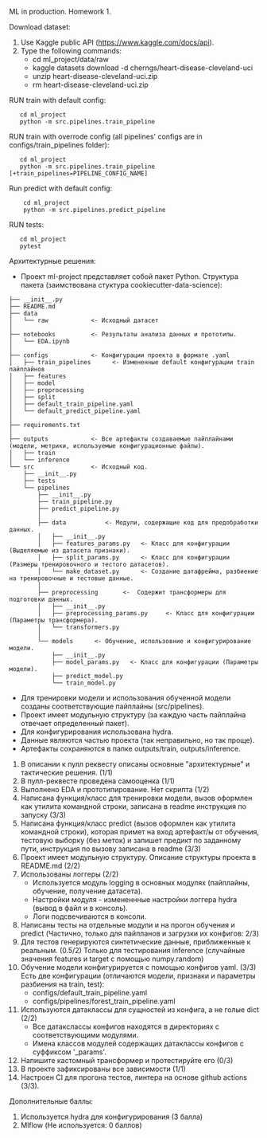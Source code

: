 ML in production. Homework 1.

Download dataset:
   1. Use Kaggle public API (https://www.kaggle.com/docs/api). 
   2. Type the following commands:
      - cd ml_project/data/raw
      - kaggle datasets download -d cherngs/heart-disease-cleveland-uci
      - unzip heart-disease-cleveland-uci.zip 
      - rm heart-disease-cleveland-uci.zip


RUN train with default config:
```
   cd ml_project
   python -m src.pipelines.train_pipeline
```

RUN train with overrode config (all pipelines' configs are in configs/train_pipelines folder):
```
   cd ml_project
   python -m src.pipelines.train_pipeline [+train_pipelines=PIPELINE_CONFIG_NAME]
```

Run predict with default config:
```
    cd ml_project
    python -m src.pipelines.predict_pipeline
```
RUN tests:
```
   cd ml_project
   pytest
```

Архитектурные решения:
- Проект ml-project представляет собой пакет Python. Структура пакета (заимствована стуктура cookiecutter-data-science):
```
├── __init__.py
├── README.md         
├── data
│   └── raw            <- Исходный датасет
│
├── notebooks          <- Результаты анализа данных и прототипы.
│   └── EDA.ipynb
│
├── configs            <- Конфигурации проекта в формате .yaml
│   ├── train_pipelines      <- Измененные default конфигурации train пайплайнов
│   ├── features
│   ├── model
│   ├── preprocessing
│   ├── split
│   ├── default_train_pipeline.yaml
│   └── default_predict_pipeline.yaml
│   
├── requirements.txt  
│
├── outputs            <- Все артефакты создаваемые пайплайнами (модели, метрики, используемые конфигурационные файлы).  
│   ├── train
│   └── inference
└── src                <- Исходный код.
    ├── __init__.py    
    ├── tests
    └── pipelines
        ├── __init__.py
        ├── train_pipeline.py   
        ├── predict_pipeline.py 
        │
        ├── data           <- Модули, содержащие код для предобработки данных.
        │   ├── __init__.py
        │   ├── features_params.py   <- Класс для конфигурации (Выделяемые из датасета признаки).
        │   ├── split_params.py      <- Класс для конфигурации (Размеры тренировочного и тестого датасетов).
        │   └── make_dataset.py      <- Создание датафрейма, разбиение на тренировочные и тестовые данные.
        │
        ├── preprocessing       <-  Содержит трансформеры для подготовки данных.
        │   ├── __init__.py
        │   ├── preprocessing_params.py     <- Класс для конфигурации (Параметры трансформера).
        │   └── transformers.py
        │
        └── models      <- Обучение, использовние и конфигурирование модели.
            ├── __init__.py
            ├── model_params.py   <- Класс для конфигурации (Параметры модели).
            ├── predict_model.py  
            └── train_model.py    
```
- Для тренировки модели и использования обученной модели созданы соответствующие пайплайны (src/pipelines).
- Проект имеет модульную структуру (за каждую часть пайплайна отвечает определенный пакет).
- Для конфигурирования использована hydra.
- Данные являются частью проекта (так неправильно, но так проще).
- Артефакты сохраняются в папке outputs/train, outputs/inference.

1. В описании к пулл реквесту описаны основные "архитектурные" и тактические решения. (1/1)
2. В пулл-реквесте проведена самооценка (1/1)
3. Выполнено EDA и прототипирование. Нет скрипта (1/2)
4. Написана функция/класс для тренировки модели, вызов оформлен как утилита командной строки, записана в readme инструкция по запуску (3/3)
5. Написана функция/класс predict (вызов оформлен как утилита командной строки), которая примет на вход артефакт/ы от обучения, 
   тестовую выборку (без меток) и запишет предикт по заданному пути, инструкция по вызову записана в readme (3/3)
6. Проект имеет модульную структуру. Описание структуры проекта в README.md (2/2)
7. Использованы логгеры (2/2)
   - Используется модуль logging в основных модулях (пайплайны, обучение, получение датасета).
   - Настройки модуля - измененнные настройки логгера hydra (вывод в файл и в консоль).
   - Логи подсвечиваются в консоли.
8. Написаны тесты на отдельные модули и на прогон обучения и predict (Частично, только для пайпланов и загрузки их конфигов: 2/3)
9. Для тестов генерируются синтетические данные, приближенные к реальным. (0.5/2)
   Только для тестирования inference (случайные значения features и target с помощью numpy.random)
10. Обучение модели конфигурируется с помощью конфигов yaml. (3/3) 
    Есть две конфигурации (отличаются модели, признаки и параметры разбиения на train, test):
    - configs/default_train_pipeline.yaml
    - configs/pipelines/forest_train_pipeline.yaml
11. Используются датаклассы для сущностей из конфига, а не голые dict (2/2)
    - Все датакслассы конфигов находятся в директориях с соответствующими модулями.
    - Имена классов модулей содержащих датаклассы конфигов с суффиксом '_params'.
12. Напишите кастомный трансформер и протестируйте его (0/3)
13. В проекте зафиксированы все зависимости (1/1)
14. Настроен CI для прогона тестов, линтера на основе github actions (3/3).

Дополнительные баллы:
1. Используется hydra для конфигурирования (3 балла)
2. Mlflow (Не используется: 0 баллов)

